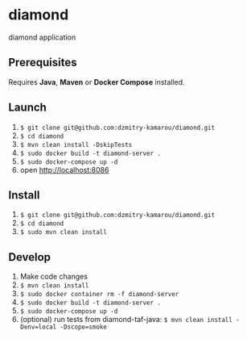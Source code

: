 # diamond
diamond application
## Prerequisites
Requires **Java**, **Maven** or **Docker Compose** installed.
## Launch
1. `$ git clone git@github.com:dzmitry-kamarou/diamond.git`
2. `$ cd diamond`
3. `$ mvn clean install -DskipTests`
4. `$ sudo docker build -t diamond-server .`
5. `$ sudo docker-compose up -d`
6. open [http://localhost:8086](http://localhost:8086)
## Install
1. `$ git clone git@github.com:dzmitry-kamarou/diamond.git`
2. `$ cd diamond`
3. `$ sudo mvn clean install`
## Develop
1. Make code changes
2. `$ mvn clean install`
3. `$ sudo docker container rm -f diamond-server`
4. `$ sudo docker build -t diamond-server .`
5. `$ sudo docker-compose up -d`
6. (optional) run tests from diamond-taf-java: `$ mvn clean install -Denv=local -Dscope=smoke`